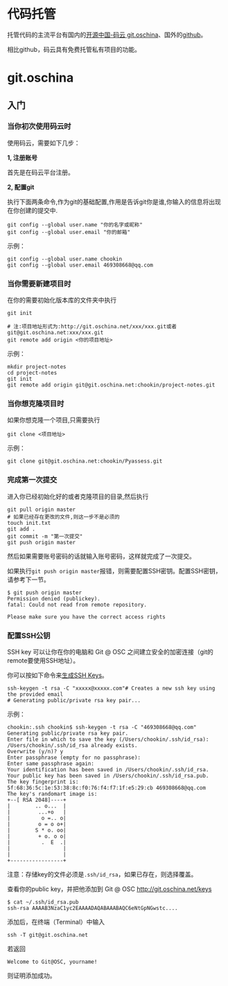 # 代码托管

托管代码的主流平台有国内的[开源中国-码云 git.oschina](http://git.oschina.net)、国外的[github](https://github.com)。

相比github，码云具有免费托管私有项目的功能。

# git.oschina

## 入门

### 当你初次使用码云时

使用码云，需要如下几步：

**1, 注册账号**

首先是在码云平台注册。

**2, 配置git**

执行下面两条命令,作为git的基础配置,作用是告诉git你是谁,你输入的信息将出现在你创建的提交中.

```shell
git config --global user.name "你的名字或昵称"
git config --global user.email "你的邮箱"
```

示例：

```shell
git config --global user.name chookin
git config --global user.email 469308668@qq.com
```

### 当你需要新建项目时

在你的需要初始化版本库的文件夹中执行

```shell
git init 

# 注:项目地址形式为:http://git.oschina.net/xxx/xxx.git或者 git@git.oschina.net:xxx/xxx.git
git remote add origin <你的项目地址> 
```

示例：

```shell
mkdir project-notes
cd project-notes
git init
git remote add origin git@git.oschina.net:chookin/project-notes.git
```

### 当你想克隆项目时

如果你想克隆一个项目,只需要执行

```shell
git clone <项目地址>
```

示例：

```shell
git clone git@git.oschina.net:chookin/Pyassess.git
```

### 完成第一次提交

进入你已经初始化好的或者克隆项目的目录,然后执行

```shell
git pull origin master
# 如果已经存在更改的文件,则这一步不是必须的
touch init.txt
git add .
git commit -m "第一次提交"
git push origin master
```

然后如果需要账号密码的话就输入账号密码，这样就完成了一次提交。

如果执行`git push origin master`报错，则需要配置SSH密钥。配置SSH密钥，请参考下一节。

```shell
$ git push origin master
Permission denied (publickey).
fatal: Could not read from remote repository.

Please make sure you have the correct access rights
```

### 配置SSH公钥

SSH key 可以让你在你的电脑和 Git @ OSC 之间建立安全的加密连接（git的remote要使用SSH地址）。

你可以按如下命令来[生成SSH Keys](http://git.oschina.net/oschina/git-osc/wikis/帮助#ssh-keys)。

```shell
ssh-keygen -t rsa -C "xxxxx@xxxxx.com"# Creates a new ssh key using the provided email
# Generating public/private rsa key pair...
```

示例：

```
chookin:.ssh chookin$ ssh-keygen -t rsa -C "469308668@qq.com"
Generating public/private rsa key pair.
Enter file in which to save the key (/Users/chookin/.ssh/id_rsa):
/Users/chookin/.ssh/id_rsa already exists.
Overwrite (y/n)? y
Enter passphrase (empty for no passphrase):
Enter same passphrase again:
Your identification has been saved in /Users/chookin/.ssh/id_rsa.
Your public key has been saved in /Users/chookin/.ssh/id_rsa.pub.
The key fingerprint is:
5f:68:36:5c:1e:53:38:8c:f0:76:f4:f7:1f:e5:29:cb 469308668@qq.com
The key's randomart image is:
+--[ RSA 2048]----+
|        .. o...  |
|         ...+o   |
|          o =.. o|
|         o = o o+|
|        S * o. oo|
|         + o. o o|
|          .  E  .|
|                 |
|                 |
+-----------------+
```

注意：存储key的文件必须是`.ssh/id_rsa`，如果已存在，则选择覆盖。

查看你的public key，并把他添加到 Git @ OSC http://git.oschina.net/keys

```shell
$ cat ~/.ssh/id_rsa.pub
ssh-rsa AAAAB3NzaC1yc2EAAAADAQABAAABAQC6eNtGpNGwstc....
```

添加后，在终端（Terminal）中输入

```shell
ssh -T git@git.oschina.net
```

若返回

```
Welcome to Git@OSC, yourname!
```

则证明添加成功。
